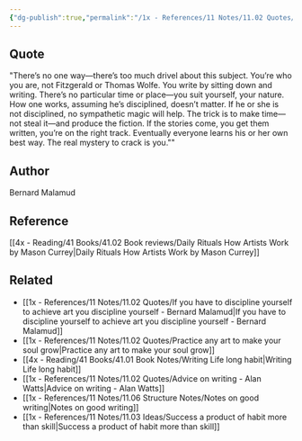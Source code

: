 ```yaml
---
{"dg-publish":true,"permalink":"/1x - References/11 Notes/11.02 Quotes/You are who you are. You write by sitting down and writing - Bernard Malamud/","title":"You are who you are. You write by sitting down and writing - Bernard Malamud","created":"2023-05-05T22:01:36.000+03:00","updated":"2024-02-14T20:18:36.339+03:00"}
---
```



## Quote
"There’s no one way—there’s too much drivel about this subject. You’re who you are, not Fitzgerald or Thomas Wolfe. You write by sitting down and writing. There’s no particular time or place—you suit yourself, your nature. How one works, assuming he’s disciplined, doesn’t matter. If he or she is not disciplined, no sympathetic magic will help. The trick is to make time—not steal it—and produce the fiction. If the stories come, you get them written, you’re on the right track. Eventually everyone learns his or her own best way. The real mystery to crack is you.""

## Author
Bernard Malamud

## Reference
[[4x - Reading/41 Books/41.02 Book reviews/Daily Rituals How Artists Work by Mason Currey\|Daily Rituals How Artists Work by Mason Currey]]

## Related
- [[1x - References/11 Notes/11.02 Quotes/If you have to discipline yourself to achieve art you discipline yourself - Bernard Malamud\|If you have to discipline yourself to achieve art you discipline yourself - Bernard Malamud]]
- [[1x - References/11 Notes/11.02 Quotes/Practice any art to make your soul grow\|Practice any art to make your soul grow]]
- [[4x - Reading/41 Books/41.01 Book Notes/Writing Life long habit\|Writing Life long habit]]
- [[1x - References/11 Notes/11.02 Quotes/Advice on writing - Alan Watts\|Advice on writing - Alan Watts]]
- [[1x - References/11 Notes/11.06 Structure Notes/Notes on good writing\|Notes on good writing]]
- [[1x - References/11 Notes/11.03 Ideas/Success a product of habit more than skill\|Success a product of habit more than skill]]